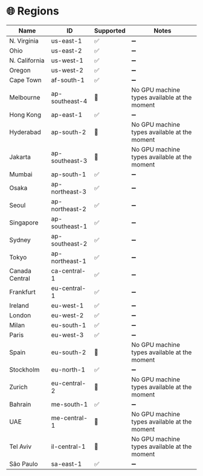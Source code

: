 # 🌐 Regions

| Name | ID | Supported | Notes |
| --- | --- | --- | --- |
| N. Virginia | us-east-1 | ✅ | ➖ |
| Ohio | us-east-2 | ✅ | ➖ |
| N. California | us-west-1 | ✅ | ➖ |
| Oregon | us-west-2 | ✅ | ➖ |
| Cape Town | af-south-1 | ✅ | ➖ |
| Melbourne | ap-southeast-4 | 🔴 | No GPU machine types available at the moment |
| Hong Kong | ap-east-1 | ✅ | ➖ |
| Hyderabad | ap-south-2 | 🔴 | No GPU machine types available at the moment |
| Jakarta | ap-southeast-3 | 🔴 | No GPU machine types available at the moment |
| Mumbai | ap-south-1 | ✅ | ➖ |
| Osaka | ap-northeast-3 | ✅ | ➖ |
| Seoul | ap-northeast-2 | ✅ | ➖ |
| Singapore | ap-southeast-1 | ✅ | ➖ |
| Sydney | ap-southeast-2 | ✅ | ➖ |
| Tokyo | ap-northeast-1 | ✅ | ➖ |
| Canada Central | ca-central-1 | ✅ | ➖ |
| Frankfurt | eu-central-1 | ✅ | ➖ |
| Ireland | eu-west-1 | ✅ | ➖ |
| London | eu-west-2 | ✅ | ➖ |
| Milan | eu-south-1 | ✅ | ➖ |
| Paris | eu-west-3 | ✅ | ➖ |
| Spain | eu-south-2 | 🔴 | No GPU machine types available at the moment |
| Stockholm | eu-north-1 | ✅ | ➖ |
| Zurich | eu-central-2 | 🔴 | No GPU machine types available at the moment |
| Bahrain | me-south-1 | ✅ | ➖ |
| UAE | me-central-1 | 🔴 | No GPU machine types available at the moment |
| Tel Aviv | il-central-1 | 🔴 | No GPU machine types available at the moment |
| São Paulo | sa-east-1 | ✅ | ➖ |
